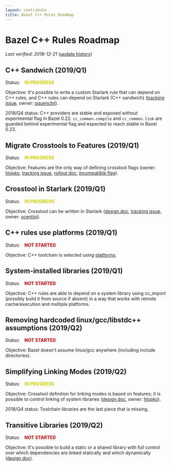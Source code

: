 ```yaml
---
layout: contribute
title: Bazel C++ Rules Roadmap
---
```

<style>
  .padbottom { padding-bottom: 10px; }
  .donestatus {
    color: #00D000;
    font-weight: bold;
    padding-left: 10px;
  }
  .inprogressstatus {
    color: #D0D000;
    font-weight: bold;
    padding-left: 10px;
  }
  .notstartedstatus {
    color: #D00000;
    font-weight: bold;
    padding-left: 10px;
  }
</style>

# Bazel C++ Rules Roadmap

*Last verified: 2018-12-21* ([update history](https://github.com/bazelbuild/bazel-website/commits/master/roadmaps/cpp.md))

## C++ Sandwich (2019/Q1)

Status: <span class="inprogressstatus">IN PROGRESS</span>

Objective: It's possible to write a custom Starlark rule that can depend on C++
rules, and C++ rules can depend on Starlark (C++ sandwich)
([tracking issue](https://github.com/bazelbuild/bazel/issues/4570),
owner: [oquenchil](https://github.com/oquenchil)).

2018/Q4 status: C++ providers are stable and exposed without experimental flag in Bazel 0.22. `cc_common.compile` and `cc_common.link` are guarded behind experimental flag and expected to reach stable in Bazel 0.23.

## Migrate Crosstools to Features (2019/Q1)

Status: <span class="inprogressstatus">IN PROGRESS</span>

Objective: Features are the only way of defining crosstool flags
(owner: [hlopko](https://github.com/hlopko),
[tracking issue](https://github.com/bazelbuild/bazel/issues/5883),
[rollout doc](https://docs.google.com/document/d/1uv4c1zag6KvdI31qdx8C6jiTognXPQrxgsUpVefm9fM/edit#heading=h.5mcn15i0e1ch),
[incompatible flag](https://github.com/bazelbuild/bazel/issues/6861)).

## Crosstool in Starlark (2019/Q1)

Status: <span class="inprogressstatus">IN PROGRESS</span>

Objective: Crosstool can be written in Starlark 
([design doc](https://docs.google.com/document/d/1Nqf16jqDGWSrPp4VuRxh0iNnVBoAXsO0meDH69J9xoc/edit#heading=h.r30au8wdo4dh),
[tracking issue](https://github.com/bazelbuild/bazel/issues/5380),
owner: [scentini](https://github.com/scentini)).

## C++ rules use platforms (2019/Q1)

Status: <span class="notstartedstatus">NOT STARTED</span>

Objective: C++ toolchain is selected using
[platforms](https://docs.bazel.build/versions/master/platforms.html).

## System-installed libraries (2019/Q1)

Status: <span class="notstartedstatus">NOT STARTED</span>

Objective: C++ rules are able to depend on a system library using cc_import (possibly build it from source if absent) in a way that works with remote cache/execution and multiple platforms.

## Removing hardcoded linux/gcc/libstdc++ assumptions (2019/Q2)

Status: <span class="notstartedstatus">NOT STARTED</span>

Objective: Bazel doesn't assume linux/gcc anywhere (including include directories).

## Simplifying Linking Modes (2019/Q2)

Status: <span class="inprogressstatus">IN PROGRESS</span>

Objective: Crosstool definition for linking modes is based on features; it is
possible to control linking of system libraries ([design
doc](https://docs.google.com/document/d/1w3nYuuzAeWSmv5UiPrxNE5sHJfsw1t2ywJp1v6HEndg/edit),
owner: [hlopko](https://github.com/hlopko)).

2018/Q4 status: Toolchain libraries are the last piece that is missing.

## Transitive Libraries (2019/Q2)

Status: <span class="notstartedstatus">NOT STARTED</span>

Objective: It's possible to build a static or a shared library with full control
over which dependencies are linked statically and which dynamically ([design
doc](https://docs.google.com/document/d/1d4SPgVX-OTCiEK_l24DNWiFlT14XS5ZxD7XhttFbvrI/edit?usp=sharing)).
